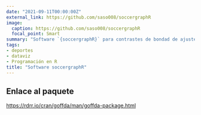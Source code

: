 ```yaml
---
date: "2021-09-11T00:00:00Z"
external_link: https://github.com/saso008/soccergraphR
image:
  caption: https://github.com/saso008/soccergraphR
  focal_point: Smart
summary: "Software `{soccergraphR}` para contrastes de bondad de ajuste en datos funcionales de **Jesús Lagos**"
tags:
- deportes
- dataviz
- Programación en R
title: "Software soccergraphR"
---
```


## Enlace al paquete

https://rdrr.io/cran/goffda/man/goffda-package.html
